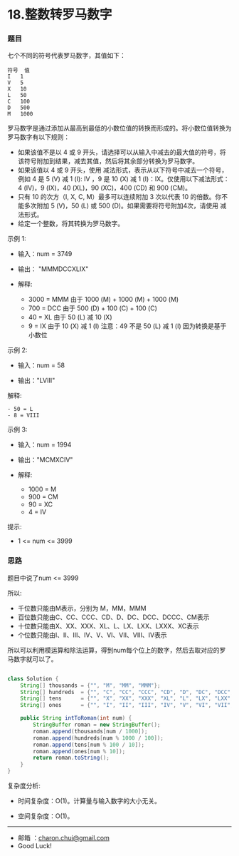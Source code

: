18.整数转罗马数字
===


### 题目

七个不同的符号代表罗马数字，其值如下：
```
符号	值
I	1
V	5
X	10
L	50
C	100
D	500
M	1000
```
罗马数字是通过添加从最高到最低的小数位值的转换而形成的。将小数位值转换为罗马数字有以下规则：

- 如果该值不是以 4 或 9 开头，请选择可以从输入中减去的最大值的符号，将该符号附加到结果，减去其值，然后将其余部分转换为罗马数字。
- 如果该值以 4 或 9 开头，使用 减法形式，表示从以下符号中减去一个符号，例如 4 是 5 (V) 减 1 (I): IV ，9 是 10 (X) 减 1 (I)：IX。仅使用以下减法形式：4 (IV)，9 (IX)，40 (XL)，90 (XC)，400 (CD) 和 900 (CM)。
- 只有 10 的次方（I, X, C, M）最多可以连续附加 3 次以代表 10 的倍数。你不能多次附加 5 (V)，50 (L) 或 500 (D)。如果需要将符号附加4次，请使用 减法形式。
- 给定一个整数，将其转换为罗马数字。

 

示例 1:   

- 输入：num = 3749

- 输出： "MMMDCCXLIX"

- 解释:   

    - 3000 = MMM 由于 1000 (M) + 1000 (M) + 1000 (M)
    - 700 = DCC 由于 500 (D) + 100 (C) + 100 (C)
    - 40 = XL 由于 50 (L) 减 10 (X)
    - 9 = IX 由于 10 (X) 减 1 (I)
注意：49 不是 50 (L) 减 1 (I) 因为转换是基于小数位

示例 2:    

- 输入：num = 58

- 输出："LVIII"

解释:   

    - 50 = L
    - 8 = VIII

示例 3:    

- 输入：num = 1994

- 输出："MCMXCIV"

- 解释:      

    - 1000 = M
    - 900 = CM
    - 90 = XC
    - 4 = IV
 

提示:     

- 1 <= num <= 3999

### 思路

题目中说了num <= 3999

所以:    

- 千位数只能由M表示，分别为 M，MM，MMM
- 百位数只能由C、CC、CCC、CD、D、DC、DCC、DCCC、CM表示
- 十位数只能由X、XX、XXX、XL、L、LX、LXX、LXXX、XC表示
- 个位数只能由I、II、III、IV、V、VI、VII、VIII、IV表示


所以可以利用模运算和除法运算，得到num每个位上的数字，然后去取对应的罗马数字就可以了。 

```java

class Solution {
    String[] thousands = {"", "M", "MM", "MMM"};
    String[] hundreds  = {"", "C", "CC", "CCC", "CD", "D", "DC", "DCC", "DCCC", "CM"};
    String[] tens      = {"", "X", "XX", "XXX", "XL", "L", "LX", "LXX", "LXXX", "XC"};
    String[] ones      = {"", "I", "II", "III", "IV", "V", "VI", "VII", "VIII", "IX"};

    public String intToRoman(int num) {
        StringBuffer roman = new StringBuffer();
        roman.append(thousands[num / 1000]);
        roman.append(hundreds[num % 1000 / 100]);
        roman.append(tens[num % 100 / 10]);
        roman.append(ones[num % 10]);
        return roman.toString();
    }
}
```

复杂度分析:     

- 时间复杂度：O(1)。计算量与输入数字的大小无关。

- 空间复杂度：O(1)。


---
-  邮箱 ：charon.chui@gmail.com  
- Good Luck! 

	
